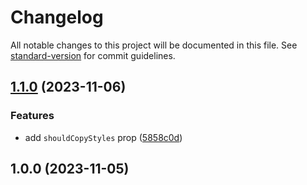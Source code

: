 # Changelog

All notable changes to this project will be documented in this file. See [standard-version](https://github.com/conventional-changelog/standard-version) for commit guidelines.

## [1.1.0](https://github.com/ambar/react-pip/compare/v1.0.0...v1.1.0) (2023-11-06)


### Features

* add `shouldCopyStyles` prop ([5858c0d](https://github.com/ambar/react-pip/commit/5858c0d86a1ec49018af1ad31a24e41de09a9bff))

## 1.0.0 (2023-11-05)
